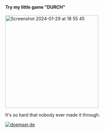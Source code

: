 #### Try my little game "DURCH" 

[<img width="296" alt="Screenshot 2024-01-29 at 18 55 45" src="https://github.com/doemser/doemser/assets/93415777/442847bc-1c62-4065-bccf-cd061e6313a9">](https://doemser.de/games/durch)

It's so hard that nobody ever made it through.

[![doemser.de](https://img.shields.io/badge/website-000000?style=for-the-badge&logo=About.me&logoColor=white&label=doemser.de&labelColor=000)](https://doemser.de)




